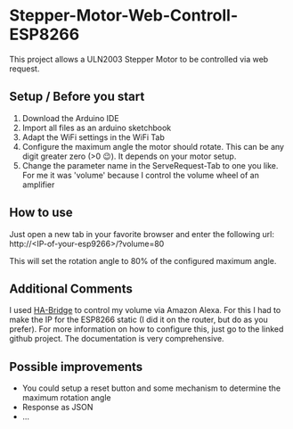 # Stepper-Motor-Web-Controll-ESP8266
This project allows a ULN2003 Stepper Motor to be controlled via web request.

## Setup / Before you start
 1. Download the Arduino IDE
 2. Import all files as an arduino sketchbook
 3. Adapt the WiFi settings in the WiFi Tab
 4. Configure the maximum angle the motor should rotate. This can be any digit greater zero (>0 :wink:). It depends on your motor setup.
 5. Change the parameter name in the ServeRequest-Tab to one you like. For me it was 'volume' because I control the volume wheel of an amplifier

## How to use
Just open a new tab in your favorite browser and enter the following url:
http://\<IP-of-your-esp9266\>/?volume=80

This will set the rotation angle to 80% of the configured maximum angle.

## Additional Comments
  I used [HA-Bridge](https://github.com/bwssytems/ha-bridge) to control my volume via Amazon Alexa. For this I had to make the IP for the ESP8266 static (I did it on the router, but do as you prefer). For more information on how to configure this, just go to the linked github project. The documentation is very comprehensive.

## Possible improvements
  * You could setup a reset button and some mechanism to determine the maximum rotation angle
  * Response as JSON
  * ...